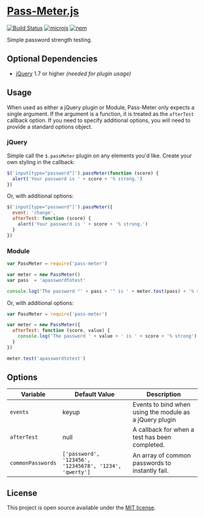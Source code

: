 # [Pass-Meter.js](https://github.com/syntaqx/pass-meter)

[![Build Status](https://travis-ci.com/syntaqx/pass-meter.svg)](https://travis-ci.com/syntaqx/pass-meter)
[![microjs](https://img.shields.io/badge/microjs-0.7kb-blueviolet)](http://microjs.com/#pass-meter)
[![npm](https://img.shields.io/npm/v/@syntaqx/pass-meter)](https://www.npmjs.com/package/@syntaqx/pass-meter)

Simple password strength testing.

## Optional Dependencies

* [jQuery](https://jquery.com/) 1.7 or higher *(needed for plugin usage)*

## Usage

When used as either a jQuery plugin or Module, Pass-Meter only expects a single
argument. If the argument is a function, it is treated as the `afterTest`
callback option. If you need to specify additional options, you will need to
provide a standard options object.

### jQuery

Simple call the `$.passMeter` plugin on any elements you'd like. Create your own
styling in the callback:

```js
$('input[type="password"]').passMeter(function (score) {
  alert('Your password is ' + score + '% strong.')
})
```

Or, with additional options:

```js
$('input[type="password"]').passMeter({
  event: 'change',
  afterTest: function (score) {
    alert('Your password is ' + score + '% strong.')
  }
})
```

### Module

```js
var PassMeter = require('pass-meter')

var meter = new PassMeter()
var pass  = 'apasswordtotest'

console.log('The password "' + pass + '" is ' + meter.test(pass) + '% strong')
```

Or, with additional options:

```js
var PassMeter = require('pass-meter')

var meter = new PassMeter({
  afterTest: function (score, value) {
    console.log('The password ' + value + ' is ' + score + '% strong')
  }
})

meter.test('apasswordtotest')
```

## Options

<table>
  <thead>
    <tr>
      <th>Variable</th>
      <th>Default Value</th>
      <th>Description</th>
    </tr>
  </thead>
  <tbody>
    <tr>
      <td><code>events</code></td>
      <td>keyup</td>
      <td>Events to bind when using the module as a jQuery plugin</td>
    </tr>
    <tr>
      <td><code>afterTest</code></td>
      <td>null</td>
      <td>A callback for when a test has been completed.</td>
    </tr>
    <tr>
      <td><code>commonPasswords</code></td>
      <td><code>['password', '123456', '12345678', '1234', 'qwerty']</code></td>
      <td>An array of common passwords to instantly fail.</td>
    </tr>
  </tbody>
</table>

## License

This project is open source available under the [MIT license](./LICENSE).
